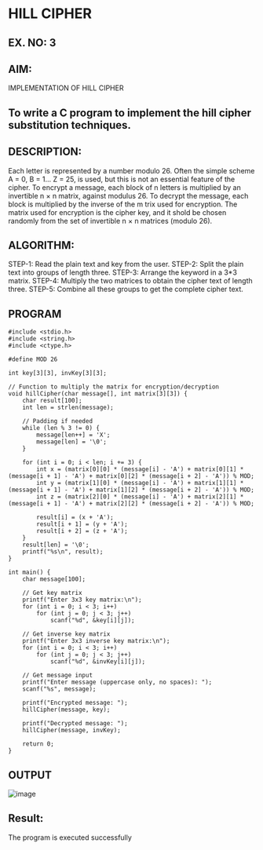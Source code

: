# HILL CIPHER
## EX. NO: 3 
## AIM:
 IMPLEMENTATION OF HILL CIPHER
## To write a C program to implement the hill cipher substitution techniques.
## DESCRIPTION:

Each letter is represented by a number modulo 26. Often the simple scheme A = 0, B
= 1... Z = 25, is used, but this is not an essential feature of the cipher. To encrypt a message, each block of n letters is  multiplied by an invertible n × n matrix, against modulus 26. To decrypt the message, each block is multiplied by the inverse of the m trix used for encryption. The matrix used for encryption is the cipher key, and it shold be chosen randomly from the set of invertible n × n matrices (modulo 26).

## ALGORITHM:

STEP-1: Read the plain text and key from the user. STEP-2: Split the plain text into groups of length three. STEP-3: Arrange the keyword in a 3*3 matrix.
STEP-4: Multiply the two matrices to obtain the cipher text of length three.
STEP-5: Combine all these groups to get the complete cipher text.

## PROGRAM 
~~~
#include <stdio.h>
#include <string.h>
#include <ctype.h>

#define MOD 26

int key[3][3], invKey[3][3];

// Function to multiply the matrix for encryption/decryption
void hillCipher(char message[], int matrix[3][3]) {
    char result[100];
    int len = strlen(message);

    // Padding if needed
    while (len % 3 != 0) {
        message[len++] = 'X';
        message[len] = '\0';
    }

    for (int i = 0; i < len; i += 3) {
        int x = (matrix[0][0] * (message[i] - 'A') + matrix[0][1] * (message[i + 1] - 'A') + matrix[0][2] * (message[i + 2] - 'A')) % MOD;
        int y = (matrix[1][0] * (message[i] - 'A') + matrix[1][1] * (message[i + 1] - 'A') + matrix[1][2] * (message[i + 2] - 'A')) % MOD;
        int z = (matrix[2][0] * (message[i] - 'A') + matrix[2][1] * (message[i + 1] - 'A') + matrix[2][2] * (message[i + 2] - 'A')) % MOD;

        result[i] = (x + 'A');
        result[i + 1] = (y + 'A');
        result[i + 2] = (z + 'A');
    }
    result[len] = '\0';
    printf("%s\n", result);
}

int main() {
    char message[100];

    // Get key matrix
    printf("Enter 3x3 key matrix:\n");
    for (int i = 0; i < 3; i++)
        for (int j = 0; j < 3; j++)
            scanf("%d", &key[i][j]);

    // Get inverse key matrix
    printf("Enter 3x3 inverse key matrix:\n");
    for (int i = 0; i < 3; i++)
        for (int j = 0; j < 3; j++)
            scanf("%d", &invKey[i][j]);

    // Get message input
    printf("Enter message (uppercase only, no spaces): ");
    scanf("%s", message);

    printf("Encrypted message: ");
    hillCipher(message, key);

    printf("Decrypted message: ");
    hillCipher(message, invKey);

    return 0;
}

~~~
## OUTPUT
![image](https://github.com/user-attachments/assets/3db9bb29-76a8-4a2c-89bc-ee70fb63a3b7)
## Result:
The program is executed successfully

